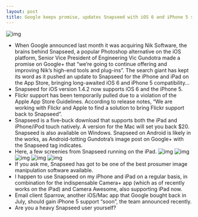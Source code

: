 ```yaml
---
layout: post
title: Google keeps promise, updates Snapseed with iOS 6 and iPhone 5 support
---
```

![img](http://media.idownloadblog.com/wp-content/uploads/2012/10/Snpseed-for-iOS-1.4.2-iPad-screenshot-001.jpg)
* When Google announced last month it was acquiring Nik Software, the brains behind Snapseed, a popular Photoshop alternative on the iOS platform, Senior Vice President of Engineering Vic Gundotra made a promise on Google+ that “we’re going to continue offering and improving Nik’s high-end tools and plug-ins”. The search giant has kept its word as it pushed an update to Snapseed for the iPhone and iPad on the App Store, bringing long-awaited iOS 6 and iPhone 5 compatibility…
* Snapseed for iOS version 1.4.2 now supports iOS 6 and the iPhone 5.
* Flickr support has been temporarily pulled due to a violation of the Apple App Store Guidelines. According to release notes, “We are working with Flickr and Apple to find a solution to bring Flickr support back to Snapseed”.
* Snapseed is a five-buck download that supports both the iPad and iPhone/iPod touch natively. A version for the Mac will set you back $20. Snapseed is also available on Windows. Snapseed on Android is likely in the works, as Android-totting Gundotra’s image post on Google+ with the Snapseed tag indicates.
* Here, a few screenies from Snapseed running on the iPad.
![img](http://media.idownloadblog.com/wp-content/uploads/2012/10/Snpseed-for-iOS-1.4.2-iPad-screenshot-005-95x80.jpg)
![img](http://media.idownloadblog.com/wp-content/uploads/2012/10/Snpseed-for-iOS-1.4.2-iPad-screenshot-004-95x80.jpg)
![img](http://media.idownloadblog.com/wp-content/uploads/2012/10/Snpseed-for-iOS-1.4.2-iPad-screenshot-003-95x80.jpg)
![img](http://media.idownloadblog.com/wp-content/uploads/2012/10/Snpseed-for-iOS-1.4.2-iPad-screenshot-002-95x80.jpg)
![img](http://media.idownloadblog.com/wp-content/uploads/2012/10/Snpseed-for-iOS-1.4.2-iPad-screenshot-001-95x80.jpg)
* If you ask me, Snapseed has got to be one of the best prosumer image manipulation software available.
* I happen to use Snapseed on my iPhone and iPad on a regular basis, in combination for the indispensable Camera+ app (which as of recently works on the iPad) and Camera Awesome, also supporting iPad now.
* Email client Sparrow, another iOS/Mac app that Google bought back in July, should gain iPhone 5 support “soon”, the team announced recently.
* Are you a heavy Snapseed user yourself?

